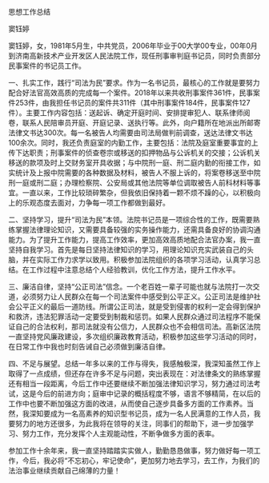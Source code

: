 思想工作总结

窦钰婷

窦钰婷，女，1981年5月生，中共党员，2006年毕业于00大学00专业，00年0月到济南高新技术产业开发区人民法院工作，现任刑事审判庭书记员，同时负责部分民事案件的书记员工作。

一、扎实工作，践行“司法为民”要求。作为一名书记员，最核心的工作就是要努力配合好法官高效高质的完成每一个案件。2018年以来共收刑事案件361件，民事案件253件，由我担任书记员的案件共311件（其中刑事案件184件，民事案件127件）。主要工作内容包括：送起诉、确定开庭时间、安排提审犯人、联系律师阅卷，联系人民陪审员开庭、开庭记录、送执行等。此外，向户籍所在地派出所邮寄法律文书达300次。每一名被告人均需要由司法局做判前调查，送达法律文书达100余次。同时，我还负责庭室的内勤工作，主要包括：法院及庭室重要事宜的上传下达职责；刑事案件的侦查卷宗或移送的扣押物品与公诉机关的交接；公诉机关移送的款项及时上交财务室开具收据；与中院刑一庭、刑二庭内勤的衔接工作，如实统计及上报中院需要的各种数据及材料，被告人不服上诉的，将案卷移送至中院刑一庭或刑二庭；办理检察院、公安局或其他法院等单位调取被告人前科材料等事宜。一直以来，工作比较琐碎繁杂，但我依旧保持着一颗不烦不躁的心，以积极向上的乐观态度去面对，力争每一项工作都做到最好。

二、坚持学习，提升“司法为民”本领。法院书记员是一项综合性的工作，既需要熟练掌握法律理论知识，又需要具备较强的实务操作能力，还需具备良好的协调沟通能力。为了提升工作能力，提高工作效率，更加高效高质地配合法官办案，我一直坚持自我学习。首先是每日坚持法律知识的学习，用理论知识充实武装自己的头脑，并在实际工作力求学以致用。积极参加法院组织的各项学习活动，认真学习总结。在工作过程中注意总结个人经验教训，优化工作方法，提升工作水平。

三、廉洁自律，坚持“公正司法”信念。一个老百姓一辈子可能也就与法院打一次交道，必须努力让人民群众在每一个司法案件中感受到公平正义。公正司法是维护社会公平正义的最后一道防线。所谓公正司法，就是受到侵害的权利一定会得到保护和救济，违法犯罪活动一定要受到制裁和惩罚。如果人民群众通过司法程序不能保证自己的合法权利，那司法就没有公信力，人民群众也不会相信司法。高新区法院一直坚持党风廉政建设，多次组织廉政教育活动，积极参加这些学习活动的同时，在日常工作中我也时刻告诫自己必须做到廉洁自律。

四、不足与展望。总结一年多以来的工作与得失，我感触极深，我深知虽然工作上取得了一点成绩，但还存在许多不足与问题，突出表现在：对法律条文的熟练掌握还有相当一段距离，今后工作中还要继续不断加强法律知识学习，努力通过司法考试，这是今后的前进方向；庭审中记录的概括程度不够，语言不够精简，在以后的工作中也要不断加强这方面的改进，从而使自己逐步具备多方面的工作素养。当然，我深知要成为一名高素养的知识型书记员，成为一名人民满意的工作人员，我要努力的地方还很多，为此我将在领导的关注，同事们的帮助下，进一步加强学习、努力工作，充分发挥个人主观能动性，不断争做多方面的表率。

参加工作十余年来，我一直坚持踏踏实实做人，勤勤恳恳做事，努力做好每一项工作，今后，我必将“不忘初心，牢记使命”，更加努力地去学习，去工作，为我们的法治事业继续贡献自己绵薄的力量！